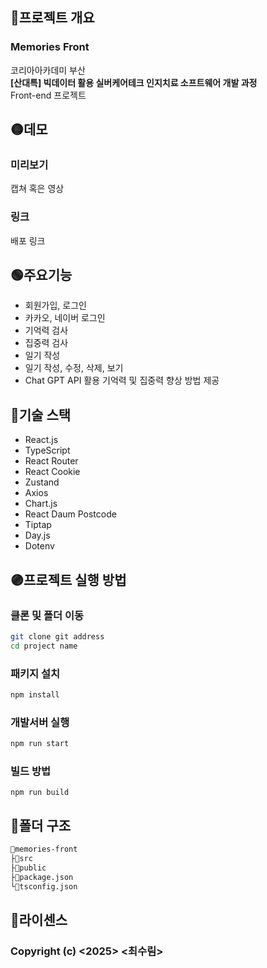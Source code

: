 ## 🔴프로젝트 개요
### Memories Front
코리아아카데미 부산  
**[산대특] 빅데이터 활용 실버케어테크 인지치료
소프트웨어 개발 과정**  
Front-end 프로젝트

## 🟡데모
### 미리보기
캡쳐 혹은 영상
### 링크
배포 링크

## 🟢주요기능
- 회원가입, 로그인
- 카카오, 네이버 로그인
- 기억력 검사
- 집중력 검사
- 일기 작성
- 일기 작성, 수정, 삭제, 보기
- Chat GPT API 활용 기억력 및 집중력 향상 방법 제공

## 🔵기술 스택
- React.js
- TypeScript 
- React Router
- React Cookie
- Zustand
- Axios
- Chart.js
- React Daum Postcode
- Tiptap
- Day.js 
- Dotenv

## 🟣프로젝트 실행 방법
### 클론 및 폴더 이동
```bash
git clone git address
cd project name
```
### 패키지 설치
```bash
npm install
```

### 개발서버 실행
```bash
npm run start
```

### 빌드 방법
```
npm run build
```

## 📁폴더 구조
```md
📂memories-front
├📂src
├📂public
├📃package.json
└📃tsconfig.json
```

## 📑라이센스
### Copyright (c) <2025> <최수림>
